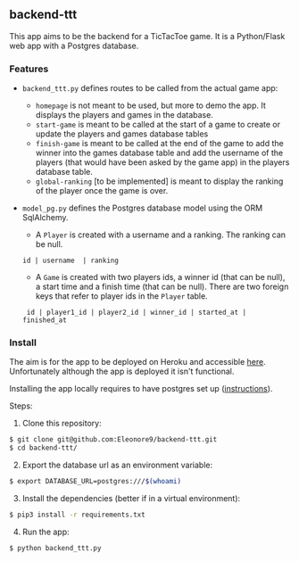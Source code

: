 ## backend-ttt

This app aims to be the backend for a TicTacToe game.
It is a Python/Flask web app with a Postgres database.

### Features

* `backend_ttt.py` defines routes to be called from the actual game app:
  * `homepage` is not meant to be used, but more to demo the app.
  It displays the players and games in the database.
  * `start-game` is meant to be called at the start of a game to create or update the players and games database tables
  * `finish-game` is meant to be called at the end of the game to add the winner into the games database table and add the username of the players (that would have been asked by the game app) in the players database table.
  * `global-ranking` [to be implemented] is meant to display the ranking of the player once the game is over.

* `model_pg.py` defines the Postgres database model using the ORM SqlAlchemy.
  * A `Player` is created with a username and a ranking. The ranking can be null.
  ```
  id | username  | ranking
  ```
  * A `Game` is created with two players ids, a winner id (that can be null), a start time and a finish time (that can be null). There are two foreign keys that refer to player ids in the `Player` table.
  ```
   id | player1_id | player2_id | winner_id | started_at | finished_at
  ```

### Install

The aim is for the app to be deployed on Heroku and accessible [here](https://backend-ttt.herokuapp.com). Unfortunately although the app is deployed it isn't functional.

Installing the app locally requires to have postgres set up ([instructions](https://devcenter.heroku.com/articles/heroku-postgresql#local-setup)).

Steps:
1) Clone this repository:
```Bash
$ git clone git@github.com:Eleonore9/backend-ttt.git
$ cd backend-ttt/
```
2) Export the database url as an environment variable:
```Bash
$ export DATABASE_URL=postgres:///$(whoami)
```
3) Install the dependencies (better if in a virtual environment):
```Bash
$ pip3 install -r requirements.txt
```
4) Run the app:
```
$ python backend_ttt.py
```
